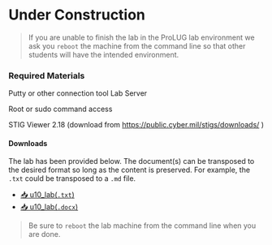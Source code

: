 # Under Construction

> If you are unable to finish the lab in the ProLUG lab environment we ask you `reboot`
> the machine from the command line so that other students will have the intended environment.

### Required Materials

Putty or other connection tool Lab Server

Root or sudo command access

STIG Viewer 2.18 (download from <https://public.cyber.mil/stigs/downloads/> )

#### Downloads

The lab has been provided below. The document(s) can be transposed to
the desired format so long as the content is preserved. For example, the `.txt`
could be transposed to a `.md` file.

- <a href="../../assets/psc/downloads/u10/u10_lab.txt" target="_blank" download>📥 u10_lab(`.txt`)</a>
- <a href="../../assets/psc/downloads/u10/u10_lab.docx" target="_blank" download>📥 u10_lab(`.docx`)</a>

> Be sure to `reboot` the lab machine from the command line when you are done.
